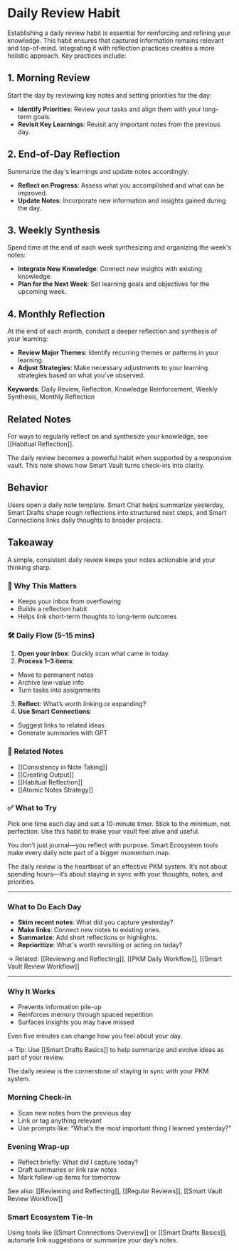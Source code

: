 # Daily Review Habit

Establishing a daily review habit is essential for reinforcing and refining your knowledge. This habit ensures that captured information remains relevant and top-of-mind. Integrating it with reflection practices creates a more holistic approach. Key practices include:


## 1. **Morning Review**

Start the day by reviewing key notes and setting priorities for the day:

- **Identify Priorities**: Review your tasks and align them with your long-term goals.
- **Revisit Key Learnings**: Revisit any important notes from the previous day.


## 2. **End-of-Day Reflection**

Summarize the day's learnings and update notes accordingly:

- **Reflect on Progress**: Assess what you accomplished and what can be improved.
- **Update Notes**: Incorporate new information and insights gained during the day.


## 3. **Weekly Synthesis**

Spend time at the end of each week synthesizing and organizing the week's notes:

- **Integrate New Knowledge**: Connect new insights with existing knowledge.
- **Plan for the Next Week**: Set learning goals and objectives for the upcoming week.


## 4. **Monthly Reflection**

At the end of each month, conduct a deeper reflection and synthesis of your learning:

- **Review Major Themes**: Identify recurring themes or patterns in your learning.
- **Adjust Strategies**: Make necessary adjustments to your learning strategies based on what you've observed.

**Keywords**: Daily Review, Reflection, Knowledge Reinforcement, Weekly Synthesis, Monthly Reflection


## Related Notes

For ways to regularly reflect on and synthesize your knowledge, see [[Habitual Reflection]].


The daily review becomes a powerful habit when supported by a responsive vault. This note shows how Smart Vault turns check-ins into clarity.

## Behavior
Users open a daily note template. Smart Chat helps summarize yesterday, Smart Drafts shape rough reflections into structured next steps, and Smart Connections links daily thoughts to broader projects.

## Takeaway

A simple, consistent daily review keeps your notes actionable and your thinking sharp.

### 🧠 Why This Matters
- Keeps your inbox from overflowing
- Builds a reflection habit
- Helps link short-term thoughts to long-term outcomes

### 🛠️ Daily Flow (5–15 mins)
1. **Open your inbox**: Quickly scan what came in today
2. **Process 1–3 items**:
- Move to permanent notes
- Archive low-value info
- Turn tasks into assignments
3. **Reflect**: What’s worth linking or expanding?
4. **Use Smart Connections**:
- Suggest links to related ideas
- Generate summaries with GPT

### 🔗 Related Notes
- [[Consistency in Note Taking]]
- [[Creating Output]]
- [[Habitual Reflection]]
- [[Atomic Notes Strategy]]

### ✅ What to Try
Pick one time each day and set a 10-minute timer. Stick to the minimum, not perfection. Use this habit to make your vault feel alive and useful.

You don’t just journal—you reflect with purpose. Smart Ecosystem tools make every daily note part of a bigger momentum map.


The daily review is the heartbeat of an effective PKM system. It’s not about spending hours—it’s about staying in sync with your thoughts, notes, and priorities.

---

### What to Do Each Day
- **Skim recent notes**: What did you capture yesterday?
- **Make links**: Connect new notes to existing ones.
- **Summarize**: Add short reflections or highlights.
- **Reprioritize**: What's worth revisiting or acting on today?

→ Related: [[Reviewing and Reflecting]], [[PKM Daily Workflow]], [[Smart Vault Review Workflow]]

---

### Why It Works
- Prevents information pile-up
- Reinforces memory through spaced repetition
- Surfaces insights you may have missed

Even five minutes can change how you feel about your day.

→ Tip: Use [[Smart Drafts Basics]] to help summarize and evolve ideas as part of your review.

The daily review is the cornerstone of staying in sync with your PKM system.

### Morning Check-in
- Scan new notes from the previous day
- Link or tag anything relevant
- Use prompts like: “What’s the most important thing I learned yesterday?”

### Evening Wrap-up
- Reflect briefly: What did I capture today?
- Draft summaries or link raw notes
- Mark follow-up items for tomorrow

See also: [[Reviewing and Reflecting]], [[Regular Reviews]], [[Smart Vault Review Workflow]]

### Smart Ecosystem Tie-In
Using tools like [[Smart Connections Overview]] or [[Smart Drafts Basics]], automate link suggestions or summarize your day’s notes.